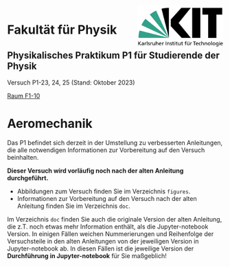 <img src="../figures/Logo_KIT.svg" width="200" style="float:right;" />

# Fakultät für Physik

## Physikalisches Praktikum P1 für Studierende der Physik

Versuch P1-23, 24, 25 (Stand: Oktober 2023)

[Raum F1-10](https://labs.physik.kit.edu/img/Praktikum/Lageplan_P1.png)



# Aeromechanik

Das P1 befindet sich derzeit in der Umstellung zu verbesserten Anleitungen, die alle notwendigen Informationen zur Vorbereitung auf den Versuch beinhalten. 

**Dieser Versuch wird vorläufig noch nach der alten Anleitung durchgeführt.** 

- Abbildungen zum Versuch finden Sie im Verzeichnis `figures`. 
- Informationen zur Vorbereitung auf den Versuch nach der alten Anleitung finden Sie im Verzeichnis `doc`. 

Im Verzeichnis `doc` finden Sie auch die originale Version der alten Anleitung, die z.T. noch etwas mehr Information enthält, als die Jupyter-notebook Version. In einigen Fällen weichen Nummerierungen und Reihenfolge der Versuchsteile in den alten Anleitungen von der jeweiligen Version in Jupyter-notebook ab. In diesen Fällen ist die jeweilige Version der **Durchführung in Jupyter-notebook** für Sie maßgeblich! 

